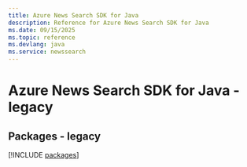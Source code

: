 ```yaml
---
title: Azure News Search SDK for Java
description: Reference for Azure News Search SDK for Java
ms.date: 09/15/2025
ms.topic: reference
ms.devlang: java
ms.service: newssearch
---
```

# Azure News Search SDK for Java - legacy
## Packages - legacy
[!INCLUDE [packages](news-search-index.md)]